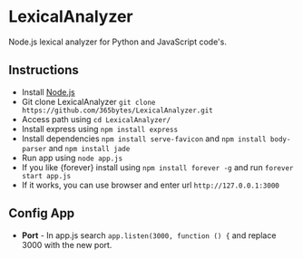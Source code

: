 
# LexicalAnalyzer #
Node.js lexical analyzer for Python and JavaScript code's.

## Instructions ##
- Install [Node.js](https://nodejs.org/)
- Git clone LexicalAnalyzer `git clone https://github.com/365bytes/LexicalAnalyzer.git`
- Access path using `cd LexicalAnalyzer/`
- Install express using `npm install express`
- Install dependencies `npm install serve-favicon` and `npm install body-parser` and `npm install jade`
- Run app using `node app.js`
- If you like {forever} install using  `npm install forever -g` and run  `forever start app.js`
- If it works, you can use browser and enter url `http://127.0.0.1:3000`

## Config App ##
- **Port** - In app.js search `app.listen(3000, function () {` and replace 3000 with the new port.
